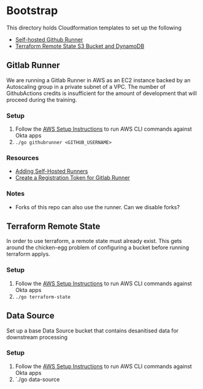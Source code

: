 # Bootstrap
This directory holds Cloudformation templates to set up the following
* [Self-hosted Github Runner](#githubrunner)
* [Terraform Remote State S3 Bucket and DynamoDB](#terraform-remote-state)

## Gitlab Runner
We are running a Gitlab Runner in AWS as an EC2 instance backed by an Autoscaling group in a private subnet of a VPC. The number of GithubActions credits is insufficient for the amount of development that will proceed during the training.

### Setup
1. Follow the [AWS Setup Instructions](../aws.md) to run AWS CLI commands against Okta apps
2. `./go githubrunner <GITHUB_USERNAME>`   

### Resources
* [Adding Self-Hosted Runners](https://docs.github.com/en/actions/hosting-your-own-runners/adding-self-hosted-runners)
* [Create a Registration Token for Gitlab Runner](https://docs.github.com/en/rest/reference/actions#create-a-registration-token-for-a-repository)

### Notes
* Forks of this repo can also use the runner. Can we disable forks?

## Terraform Remote State
In order to use terraform, a remote state must already exist. This gets around the chicken-egg problem of configuring a bucket before running terraform applys.

### Setup
1. Follow the [AWS Setup Instructions](../aws.md) to run AWS CLI commands against Okta apps
2. `./go terraform-state`

## Data Source
Set up a base Data Source bucket that contains desanitised data for downstream processing

### Setup
1. Follow the [AWS Setup Instructions](../aws.md) to run AWS CLI commands against Okta apps
2. `./go data-source

